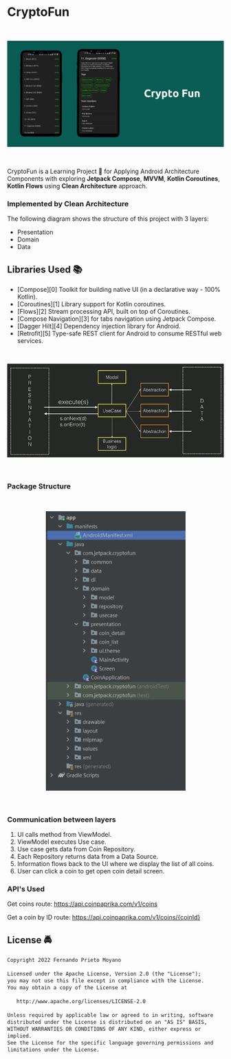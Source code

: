 # CryptoFun

<br>
<p align="center">
  <img src="https://github.com/abhishekdubey331/CryptoFun/blob/main/banner.png" width="750"/>
</p>
<br>


CryptoFun is a Learning Project 📱 for Applying Android Architecture Components with exploring <b>Jetpack Compose</b>, <b>MVVM</b>, <b>Kotlin Coroutines</b>, <b>Kotlin Flows</b> using <b>Clean Architecture</b> approach.


### Implemented by Clean Architecture
The following diagram shows the structure of this project with 3 layers:
- Presentation
- Domain
- Data


## Libraries Used :books:
* [Compose][0] Toolkit for building native UI (in a declarative way - 100% Kotlin).
* [Coroutines][1] Library support for Kotlin coroutines.
* [Flows][2] Stream processing API, built on top of Coroutines.
* [Compose Navigation][3] for tabs navigation using Jetpack Compose.
* [Dagger Hilt][4] Dependency injection library for Android.
* [Retrofit][5] Type-safe REST client for Android to consume RESTful web services.

<br>
<p align="center">
  <img src="https://github.com/abhishekdubey331/CryptoFun/blob/main/diagram.png" width="750"/>
</p>
<br>


### Package Structure

<br>
<p align="center">
  <img src="https://github.com/abhishekdubey331/CryptoFun/blob/main/package_structure.PNG" width="325"/>
</p>
<br>


### Communication between layers

1. UI calls method from ViewModel.
2. ViewModel executes Use case.
3. Use case gets data from Coin Repository.
4. Each Repository returns data from a Data Source.
5. Information flows back to the UI where we display the list of all coins.
6. User can click a coin to get open coin detail screen.

### API's Used
Get coins route:
https://api.coinpaprika.com/v1/coins

Get a coin by ID route:
https://api.coinpaprika.com/v1/coins/{coinId}


## License :oncoming_police_car:
    Copyright 2022 Fernando Prieto Moyano

    Licensed under the Apache License, Version 2.0 (the "License");
    you may not use this file except in compliance with the License.
    You may obtain a copy of the License at

       http://www.apache.org/licenses/LICENSE-2.0

    Unless required by applicable law or agreed to in writing, software
    distributed under the License is distributed on an "AS IS" BASIS,
    WITHOUT WARRANTIES OR CONDITIONS OF ANY KIND, either express or implied.
    See the License for the specific language governing permissions and
    limitations under the License.